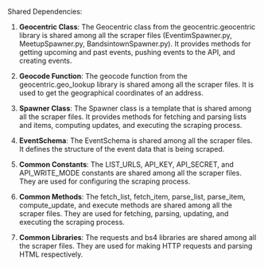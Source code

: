 Shared Dependencies:

1. **Geocentric Class**: The Geocentric class from the geocentric.geocentric library is shared among all the scraper files (EventimSpawner.py, MeetupSpawner.py, BandsintownSpawner.py). It provides methods for getting upcoming and past events, pushing events to the API, and creating events.

2. **Geocode Function**: The geocode function from the geocentric.geo_lookup library is shared among all the scraper files. It is used to get the geographical coordinates of an address.

3. **Spawner Class**: The Spawner class is a template that is shared among all the scraper files. It provides methods for fetching and parsing lists and items, computing updates, and executing the scraping process.

4. **EventSchema**: The EventSchema is shared among all the scraper files. It defines the structure of the event data that is being scraped.

5. **Common Constants**: The LIST_URLS, API_KEY, API_SECRET, and API_WRITE_MODE constants are shared among all the scraper files. They are used for configuring the scraping process.

6. **Common Methods**: The fetch_list, fetch_item, parse_list, parse_item, compute_update, and execute methods are shared among all the scraper files. They are used for fetching, parsing, updating, and executing the scraping process.

7. **Common Libraries**: The requests and bs4 libraries are shared among all the scraper files. They are used for making HTTP requests and parsing HTML respectively.